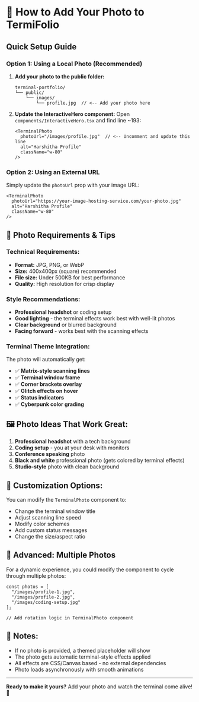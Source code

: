 # 📸 How to Add Your Photo to TermiFolio

## Quick Setup Guide

### Option 1: Using a Local Photo (Recommended)

1. **Add your photo to the public folder:**
   ```
   terminal-portfolio/
   └── public/
       └── images/
           └── profile.jpg  // <-- Add your photo here
   ```

2. **Update the InteractiveHero component:**
   Open `components/InteractiveHero.tsx` and find line ~193:
   ```tsx
   <TerminalPhoto 
     photoUrl="/images/profile.jpg"  // <-- Uncomment and update this line
     alt="Harshitha Profile"
     className="w-80"
   />
   ```

### Option 2: Using an External URL

Simply update the `photoUrl` prop with your image URL:
```tsx
<TerminalPhoto 
  photoUrl="https://your-image-hosting-service.com/your-photo.jpg"
  alt="Harshitha Profile"
  className="w-80"
/>
```

## 🎨 Photo Requirements & Tips

### Technical Requirements:
- **Format:** JPG, PNG, or WebP
- **Size:** 400x400px (square) recommended
- **File size:** Under 500KB for best performance
- **Quality:** High resolution for crisp display

### Style Recommendations:
- **Professional headshot** or coding setup
- **Good lighting** - the terminal effects work best with well-lit photos
- **Clear background** or blurred background
- **Facing forward** - works best with the scanning effects

### Terminal Theme Integration:
The photo will automatically get:
- ✅ **Matrix-style scanning lines**
- ✅ **Terminal window frame**
- ✅ **Corner brackets overlay**
- ✅ **Glitch effects on hover**
- ✅ **Status indicators**
- ✅ **Cyberpunk color grading**

## 🖼️ Photo Ideas That Work Great:

1. **Professional headshot** with a tech background
2. **Coding setup** - you at your desk with monitors
3. **Conference speaking** photo
4. **Black and white** professional photo (gets colored by terminal effects)
5. **Studio-style** photo with clean background

## 🔧 Customization Options:

You can modify the `TerminalPhoto` component to:
- Change the terminal window title
- Adjust scanning line speed
- Modify color schemes
- Add custom status messages
- Change the size/aspect ratio

## 🚀 Advanced: Multiple Photos

For a dynamic experience, you could modify the component to cycle through multiple photos:

```tsx
const photos = [
  "/images/profile-1.jpg",
  "/images/profile-2.jpg", 
  "/images/coding-setup.jpg"
];

// Add rotation logic in TerminalPhoto component
```

## 📝 Notes:

- If no photo is provided, a themed placeholder will show
- The photo gets automatic terminal-style effects applied
- All effects are CSS/Canvas based - no external dependencies
- Photo loads asynchronously with smooth animations

---

**Ready to make it yours?** Add your photo and watch the terminal come alive! 🚀